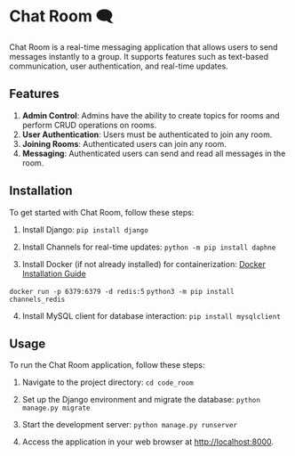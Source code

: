 # Chat Room 🗨️

Chat Room is a real-time messaging application that allows users to send messages instantly to a group. It supports features such as text-based communication, user authentication, and real-time updates.

## Features

1. **Admin Control**: Admins have the ability to create topics for rooms and perform CRUD operations on rooms.
2. **User Authentication**: Users must be authenticated to join any room.
3. **Joining Rooms**: Authenticated users can join any room.
4. **Messaging**: Authenticated users can send and read all messages in the room.

## Installation

To get started with Chat Room, follow these steps:

1. Install Django:
```pip install django```

2. Install Channels for real-time updates:
```python -m pip install daphne```

3. Install Docker (if not already installed) for containerization:
[Docker Installation Guide](https://docs.docker.com/get-docker/)

```docker run -p 6379:6379 -d redis:5```
```python3 -m pip install channels_redis```

4. Install MySQL client for database interaction:
```pip install mysqlclient```



## Usage

To run the Chat Room application, follow these steps:



1. Navigate to the project directory:
```cd code_room```

2. Set up the Django environment and migrate the database:
```python manage.py migrate```

3. Start the development server:
```python manage.py runserver```

4. Access the application in your web browser at [http://localhost:8000](http://localhost:8000).